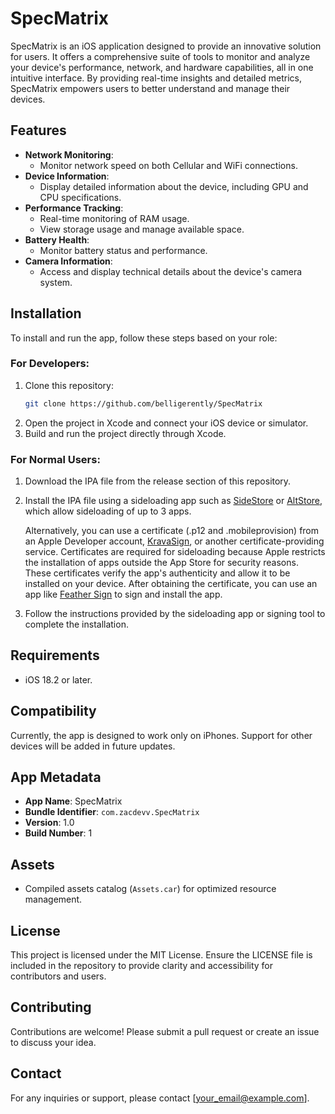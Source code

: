 # SpecMatrix

SpecMatrix is an iOS application designed to provide an innovative solution for users. It offers a comprehensive suite of tools to monitor and analyze your device's performance, network, and hardware capabilities, all in one intuitive interface. By providing real-time insights and detailed metrics, SpecMatrix empowers users to better understand and manage their devices.

## Features
- **Network Monitoring**:
  - Monitor network speed on both Cellular and WiFi connections.
- **Device Information**:
  - Display detailed information about the device, including GPU and CPU specifications.
- **Performance Tracking**:
  - Real-time monitoring of RAM usage.
  - View storage usage and manage available space.
- **Battery Health**:
  - Monitor battery status and performance.
- **Camera Information**:
  - Access and display technical details about the device's camera system.

## Installation
To install and run the app, follow these steps based on your role:

### For Developers:
1. Clone this repository:
   ```bash
   git clone https://github.com/belligerently/SpecMatrix
   ```
2. Open the project in Xcode and connect your iOS device or simulator.
3. Build and run the project directly through Xcode.

### For Normal Users:
1. Download the IPA file from the release section of this repository.
2. Install the IPA file using a sideloading app such as [SideStore](https://sidestore.io) or [AltStore](https://altstore.io), which allow sideloading of up to 3 apps.

   Alternatively, you can use a certificate (.p12 and .mobileprovision) from an Apple Developer account, [KravaSign](https://kravasign.com), or another certificate-providing service. Certificates are required for sideloading because Apple restricts the installation of apps outside the App Store for security reasons. These certificates verify the app's authenticity and allow it to be installed on your device. After obtaining the certificate, you can use an app like [Feather Sign](https://github.com/khcrysalis/Feather) to sign and install the app.

3. Follow the instructions provided by the sideloading app or signing tool to complete the installation.

## Requirements
- iOS 18.2 or later.

## Compatibility
Currently, the app is designed to work only on iPhones. Support for other devices will be added in future updates.

## App Metadata
- **App Name**: SpecMatrix
- **Bundle Identifier**: `com.zacdevv.SpecMatrix`
- **Version**: 1.0
- **Build Number**: 1

## Assets
- Compiled assets catalog (`Assets.car`) for optimized resource management.

## License
This project is licensed under the MIT License. Ensure the LICENSE file is included in the repository to provide clarity and accessibility for contributors and users.

## Contributing
Contributions are welcome! Please submit a pull request or create an issue to discuss your idea.

## Contact
For any inquiries or support, please contact [your_email@example.com].
